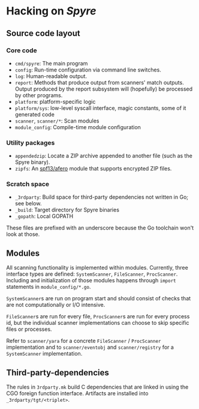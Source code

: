 # Hacking on _Spyre_

## Source code layout

### Core code

- `cmd/spyre`: The main program
- `config`: Run-time configuration via command line switches.
- `log`: Human-readable output.
- `report`: Methods that produce output from scanners' match
  outputs. Output produced by the report subsystem will (hopefully) be
  processed by other programs.
- `platform`: platform-specific logic
- `platform/sys`: low-level syscall interface, magic constants, some
  of it generated code
- `scanner`, `scanner/*`: Scan modules
- `module_config`: Compile-time module configuration

### Utility packages

- `appendedzip`: Locate a ZIP archive appended to another file (such
  as the Spyre binary).
- `zipfs`: An [spf13/afero](https://github.com/spf13/afero) module
  that supports encrypted ZIP files.

### Scratch space

- `_3rdparty`: Build space for third-party dependencies not written in
  Go; see below.
- `_build`: Target directory for Spyre binaries
- `_gopath`: Local GOPATH

These files are prefixed with an underscore because the Go toolchain
won't look at those.

## Modules

All scanning functionality is implemented within modules. Currently,
three interface types are defined: `SystemScanner`, `FileScanner`,
`ProcScanner`. Including and initialization of those modules happens
through `import` statements in `module_config/*.go`.

`SystemScanner`s are run on program start and should consist of checks
that are not computationally or I/O intensive.

`FileScanner`s are run for every file, `ProcScanner`s are run for
every process id, but the individual scanner implementations can
choose to skip specific files or processes.

Refer to `scanner/yara` for a concrete `FileScanner` / `ProcScanner`
implementation and to `scanner/eventobj` and `scanner/registry` for a
`SystemScanner` implementation.

## Third-party-dependencies

The rules in `3rdparty.mk` build C dependencies that are linked in
using the CGO foreign function interface. Artifacts are installed into
`_3rdparty/tgt/<triplet>`.
